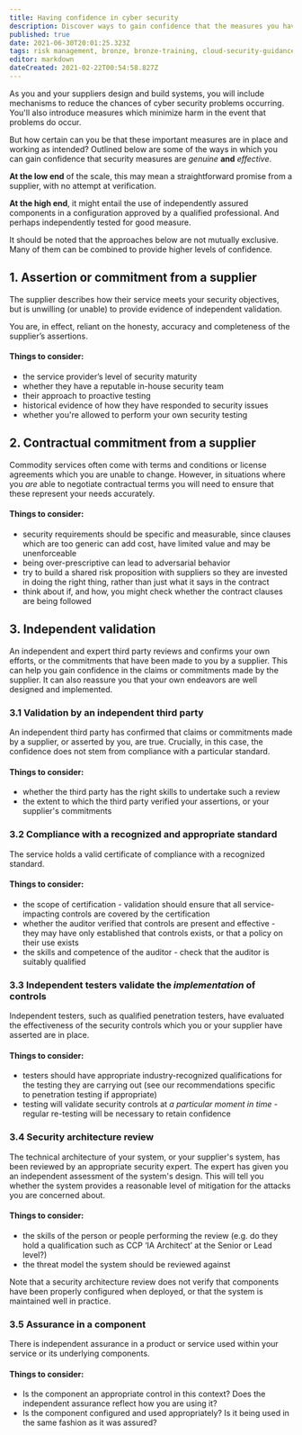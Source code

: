 ```yaml
---
title: Having confidence in cyber security
description: Discover ways to gain confidence that the measures you have in place to reduce the chances of cyber security problems occurring are genuine and effective.
published: true
date: 2021-06-30T20:01:25.323Z
tags: risk management, bronze, bronze-training, cloud-security-guidance
editor: markdown
dateCreated: 2021-02-22T00:54:58.827Z
---
```


As you and your suppliers design and build systems, you will include mechanisms to reduce the chances of cyber security problems occurring. You'll also introduce measures which minimize harm in the event that problems do occur.

But how certain can you be that these important measures are in place and working as intended? Outlined below are some of the ways in which you can gain confidence that security measures are *genuine* **and** *effective*.

**At the low end** of the scale, this may mean a straightforward promise from a supplier, with no attempt at verification.

**At the high end**, it might entail the use of independently assured components in a configuration approved by a qualified professional. And perhaps independently tested for good measure.

It should be noted that the approaches below are not mutually exclusive. Many of them can be combined to provide higher levels of confidence.

## 1\. Assertion or commitment from a supplier

The supplier describes how their service meets your security objectives, but is unwilling (or unable) to provide evidence of independent validation.

You are, in effect, reliant on the honesty, accuracy and completeness of the supplier’s assertions.

#### **Things to consider:**

-   the service provider’s level of security maturity
-   whether they have a reputable in-house security team
-   their approach to proactive testing
-   historical evidence of how they have responded to security issues
-   whether you're allowed to perform your own security testing

## 2\. Contractual commitment from a supplier

Commodity services often come with terms and conditions or license agreements which you are unable to change. However, in situations where you *are* able to negotiate contractual terms you will need to ensure that these represent your needs accurately.

#### **Things to consider:**

-   security requirements should be specific and measurable, since clauses which are too generic can add cost, have limited value and may be unenforceable
-   being over-prescriptive can lead to adversarial behavior
-   try to build a shared risk proposition with suppliers so they are invested in doing the right thing, rather than just what it says in the contract
-   think about if, and how, you might check whether the contract clauses are being followed

## 3\. Independent validation

An independent and expert third party reviews and confirms your own efforts, or the commitments that have been made to you by a supplier. This can help you gain confidence in the claims or commitments made by the supplier. It can also reassure you that your own endeavors are well designed and implemented.

### **3.1 Validation by an independent third party**

An independent third party has confirmed that claims or commitments made by a supplier, or asserted by you, are true. Crucially, in this case, the confidence does not stem from compliance with a particular standard.

#### **Things to consider:**

-   whether the third party has the right skills to undertake such a review
-   the extent to which the third party verified your assertions, or your supplier's commitments

### **3.2 Compliance with a recognized and appropriate standard**

The service holds a valid certificate of compliance with a recognized standard.

#### **Things to consider:**

-   the scope of certification - validation should ensure that all service-impacting controls are covered by the certification
-   whether the auditor verified that controls are present and effective - they may have only established that controls exists, or that a policy on their use exists
-   the skills and competence of the auditor - check that the auditor is suitably qualified

### **3.3 Independent testers validate the** ***implementation*** **of controls**

Independent testers, such as qualified penetration testers, have evaluated the effectiveness of the security controls which you or your supplier have asserted are in place.

#### **Things to consider:**

-   testers should have appropriate industry-recognized qualifications for the testing they are carrying out (see our recommendations specific to penetration testing if appropriate)
-   testing will validate security controls at *a particular moment in time* - regular re-testing will be necessary to retain confidence

### **3.4 Security architecture review**

The technical architecture of your system, or your supplier's system, has been reviewed by an appropriate security expert. The expert has given you an independent assessment of the system's design. This will tell you whether the system provides a reasonable level of mitigation for the attacks you are concerned about.

#### **Things to consider:**

-   the skills of the person or people performing the review (e.g. do they hold a qualification such as CCP ‘IA Architect’ at the Senior or Lead level?)
-   the threat model the system should be reviewed against

Note that a security architecture review does not verify that components have been properly configured when deployed, or that the system is maintained well in practice.

### **3.5 Assurance in a component**

There is independent assurance in a product or service used within your service or its underlying components.

#### **Things to consider:**

-   Is the component an appropriate control in this context? Does the independent assurance reflect how you are using it?
-   Is the component configured and used appropriately? Is it being used in the same fashion as it was assured?